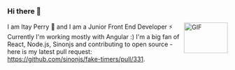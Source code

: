 ### Hi there 👋 
I am Itay Perry 🌱 and I am a Junior Front End Developer ⚡ 
 <img align="right" alt="GIF" src="https://media.giphy.com/media/l0HlTy9x8FZo0XO1i/giphy.gif" width="100" height="70" />
Currently I'm working mostly with Angular :) 
I'm a big fan of React, Node.js, Sinonjs and contributing to open source - here is my latest pull request: https://github.com/sinonjs/fake-timers/pull/331.




<!--
**itayperry/itayperry** is a ✨ _special_ ✨ repository because its `README.md` (this file) appears on your GitHub profile.


Here are some ideas to get you started:

- 🔭 I’m currently working on ...
- 🌱 I’m currently learning ...
- 👯 I’m looking to collaborate on ...
- 🤔 I’m looking for help with ...
- 💬 Ask me about ...
- 📫 How to reach me: ...
- 😄 Pronouns: ...
- ⚡ Fun fact: ...
-->
